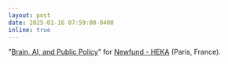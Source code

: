 ```yaml
---
layout: post
date: 2025-01-16 07:59:00-0400
inline: true
---
```


"[Brain, AI, and Public Policy](https://lu.ma/gwhm7095)" for [Newfund - HEKA](https://newfundcap.com/braintech-fund-heka) (Paris, France).
